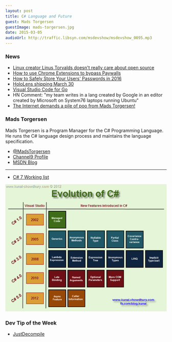 ```yaml
---
layout: post
title: C# Language and Future
guest: Mads Torgersen
guestImage: mads-torgersen.jpg
date: 2015-03-05
audioUrl: http://traffic.libsyn.com/msdevshow/msdevshow_0095.mp3
---
```


### News

 - [Linux creator Linus Torvalds doesn't really care about open source](http://www.techrepublic.com/article/linux-creator-linus-torvalds-doesnt-really-care-about-open-source/#ftag=RSS56d97e7)
 - [How to use Chrome Extensions to bypass Paywalls](http://elaineou.com/2016/02/19/how-to-use-chrome-extensions-to-bypass-paywalls)
 - [How to Safely Store Your Users' Passwords in 2016](https://paragonie.com/blog/2016/02/how-safely-store-password-in-2016)
 - [HoloLens shipping March 30](https://blogs.windows.com/devices/2016/02/29/announcing-microsoft-hololens-development-edition-open-for-pre-order-shipping-march-30/)
 - [Visual Studio Code for Go](https://github.com/Microsoft/vscode-go)
  - HN Comment: "my team writes in a lang created by Google in an editor created by Microsoft on System76 laptops running Ubuntu"
 - [The Internet demands a pile of poo from Mads Torgersen!](https://twitter.com/xjoeduffyx/statuses/705125379258777600)
 
### Mads Torgersen

Mads Torgersen is a Program Manager for the C# Programming Language. He runs the C# language design process and maintains the language specification.

 - [@MadsTorgersen](https://twitter.com/MadsTorgersen)
 - [Channel9 Profile](https://channel9.msdn.com/Events/Speakers/Mads-Torgersen)
 - [MSDN Blog](http://blogs.msdn.com/b/madst/)
 
 ------------------------------------
 
 - [C# 7 Working list](https://github.com/dotnet/roslyn/issues/2136)

![Evolution of C# (1.0 – 5.0)](c-sharp-evolution.png)

### Dev Tip of the Week

 - [JustDecompile](http://www.telerik.com/products/decompiler.aspx)